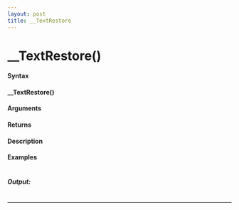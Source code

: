 ```yaml
---
layout: post
title: __TextRestore
---
```


# __TextRestore()


#### Syntax

#### __TextRestore()

#### Arguments

#### Returns

#### Description

#### Examples

```

```

##### Output:

```

```

---